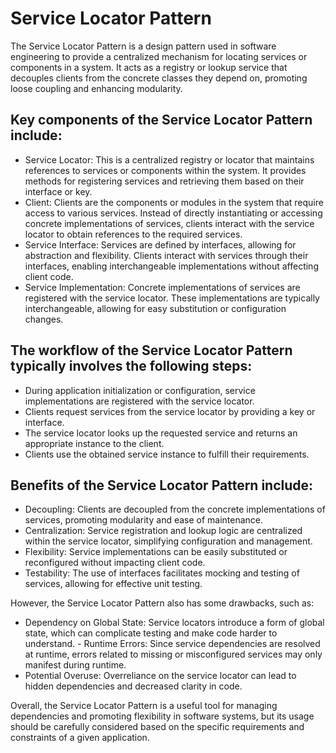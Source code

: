 # Service Locator Pattern
The Service Locator Pattern is a design pattern used in software engineering to provide a centralized mechanism for locating services or components in a system. 
It acts as a registry or lookup service that decouples clients from the concrete classes they depend on, promoting loose coupling and enhancing modularity.

## Key components of the Service Locator Pattern include:

- Service Locator: This is a centralized registry or locator that maintains references to services or components within the system. It provides methods for registering services and retrieving them based on their interface or key.
- Client: Clients are the components or modules in the system that require access to various services. Instead of directly instantiating or accessing concrete implementations of services, clients interact with the service locator to obtain references to the required services.
- Service Interface: Services are defined by interfaces, allowing for abstraction and flexibility. Clients interact with services through their interfaces, enabling interchangeable implementations without affecting client code.
- Service Implementation: Concrete implementations of services are registered with the service locator. These implementations are typically interchangeable, allowing for easy substitution or configuration changes.

## The workflow of the Service Locator Pattern typically involves the following steps:

- During application initialization or configuration, service implementations are registered with the service locator.
- Clients request services from the service locator by providing a key or interface.
- The service locator looks up the requested service and returns an appropriate instance to the client.
- Clients use the obtained service instance to fulfill their requirements.

## Benefits of the Service Locator Pattern include:

- Decoupling: Clients are decoupled from the concrete implementations of services, promoting modularity and ease of maintenance.
- Centralization: Service registration and lookup logic are centralized within the service locator, simplifying configuration and management.
- Flexibility: Service implementations can be easily substituted or reconfigured without impacting client code.
- Testability: The use of interfaces facilitates mocking and testing of services, allowing for effective unit testing.

However, the Service Locator Pattern also has some drawbacks, such as:

- Dependency on Global State: Service locators introduce a form of global state, which can complicate testing and make code harder to understand.
																										- Runtime Errors: Since service dependencies are resolved at runtime, errors related to missing or misconfigured services may only manifest during runtime.
- Potential Overuse: Overreliance on the service locator can lead to hidden dependencies and decreased clarity in code.

Overall, the Service Locator Pattern is a useful tool for managing dependencies and promoting flexibility in software systems, 
but its usage should be carefully considered based on the specific requirements and constraints of a given application.